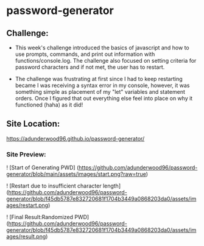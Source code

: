 # password-generator

## Challenge:
- This week's challenge introduced the basics of javascript and how to use prompts, commands, and print out information with functions/console.log. The challenge also focused on setting criteria for password characters and if not met, the user has to restart. 

- The challenge was frustrating at first since I had to keep restarting became I was receiving a syntax error in my console, however, it was something simple as placement of my "let" variables and statement orders. Once I figured that out everything else feel into place on why it functioned (haha) as it did!

## Site Location:
https://adunderwood96.github.io/password-generator/

### Site Preview:

! [Start of Generating PWD] (https://github.com/adunderwood96/password-generator/blob/main/assets/images/start.png?raw=true)

! [Restart due to insufficient character length] (https://github.com/adunderwood96/password-generator/blob/f45db5787e832720681f1704b3449a0868203da0/assets/images/restart.png)

! [Final Result:Randomized PWD] (https://github.com/adunderwood96/password-generator/blob/f45db5787e832720681f1704b3449a0868203da0/assets/images/result.png)